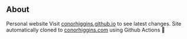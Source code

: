 ## About

Personal website
Visit [conorhiggins.github.io](https://conorhiggins.github.io) to see latest changes.
Site automatically cloned to [conorhiggins.com](http://conorhiggins.com) using Github Actions :tada:
